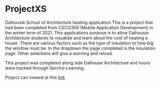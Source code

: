 # ProjectXS
Dalhousie School of Architecture heating application
This is a project that had been completed from CSCI2356 (Mobile Application Development) in the winter term of 2021. This applications purpose is to allow Dalhousie Architecture students to visualize and learn about the cost of heating a house. There are various factors such as the type of insulation to how big the window must be. In the dropdown the page completed is the insulation page. Other selections will give a warning and reload. 

This project was completed along side Dalhouse Architecture and hours were tracked through Service Learning.

Project can viewed at this [link](https://ryanjwg.github.io/ProjectXS/)
